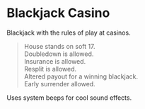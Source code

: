 # Blackjack Casino
Blackjack with the rules of play at casinos.  
  
>House stands on soft 17.  
>Doubledown is allowed.  
>Insurance is allowed.  
>Resplit is allowed.  
>Altered payout for a winning blackjack.  
>Early surrender allowed.  

Uses system beeps for cool sound effects.
